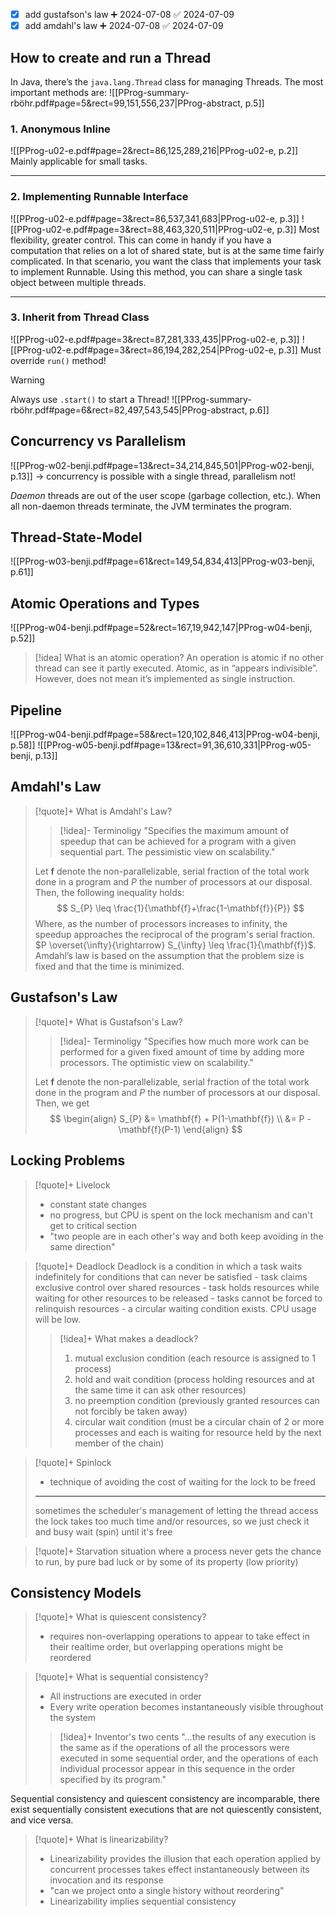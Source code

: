 
- [x] add gustafson's law ➕ 2024-07-08 ✅ 2024-07-09
- [x] add amdahl's law ➕ 2024-07-08 ✅ 2024-07-09

## How to create and run a Thread

In Java, there’s the `java.lang.Thread` class for managing Threads. The most important methods are:
![[PProg-summary-rböhr.pdf#page=5&rect=99,151,556,237|PProg-abstract, p.5]]

### 1. Anonymous Inline
![[PProg-u02-e.pdf#page=2&rect=86,125,289,216|PProg-u02-e, p.2]]
Mainly applicable for small tasks.

___
### 2. Implementing Runnable Interface
![[PProg-u02-e.pdf#page=3&rect=86,537,341,683|PProg-u02-e, p.3]]
![[PProg-u02-e.pdf#page=3&rect=88,463,320,511|PProg-u02-e, p.3]]
Most flexibility, greater control. This can come in handy if you have a computation that relies on a lot of shared state, but is at the same time fairly complicated. In that scenario, you want the class that implements your task to implement Runnable. Using this method, you can share a single task object between multiple threads.

___
### 3. Inherit from Thread Class
![[PProg-u02-e.pdf#page=3&rect=87,281,333,435|PProg-u02-e, p.3]]
![[PProg-u02-e.pdf#page=3&rect=86,194,282,254|PProg-u02-e, p.3]]
Must override `run()` method!


>[!warning]
>Always use `.start()` to start a Thread!
![[PProg-summary-rböhr.pdf#page=6&rect=82,497,543,545|PProg-abstract, p.6]]



## Concurrency vs Parallelism 

![[PProg-w02-benji.pdf#page=13&rect=34,214,845,501|PProg-w02-benji, p.13]]
→ concurrency is possible with a single thread, parallelism not! 

*Daemon* threads are out of the user scope (garbage collection, etc.). When all non-daemon threads terminate, the JVM terminates the program.



## Thread-State-Model

![[PProg-w03-benji.pdf#page=61&rect=149,54,834,413|PProg-w03-benji, p.61]]



## Atomic Operations and Types

![[PProg-w04-benji.pdf#page=52&rect=167,19,942,147|PProg-w04-benji, p.52]]

>[!idea] What is an atomic operation?
>An operation is atomic if no other thread can see it partly executed. Atomic, as in “appears indivisible”. However, does not mean it’s implemented as single instruction.



## Pipeline
![[PProg-w04-benji.pdf#page=58&rect=120,102,846,413|PProg-w04-benji, p.58]]
![[PProg-w05-benji.pdf#page=13&rect=91,36,610,331|PProg-w05-benji, p.13]]



## Amdahl's Law
>[!quote]+ What is Amdahl's Law?
>>[!idea]- Terminoligy
>>"Specifies the maximum amount of speedup that can be achieved for a program with a given sequential part. The pessimistic view on scalability."
>
>Let $\mathbf{f}$ denote the non-parallelizable, serial fraction of the total work done in a program and $P$ the number of processors at our disposal. Then, the following inequality holds:
>$$
>S_{P} \leq \frac{1}{\mathbf{f}+\frac{1-\mathbf{f}}{P}}
>$$
>Where, as the number of processors increases to infinity, the speedup approaches the reciprocal of the program's serial fraction. $P \overset{\infty}{\rightarrow} S_{\infty} \leq \frac{1}{\mathbf{f}}$.
>Amdahl’s law is based on the assumption that the problem size is fixed and that the time is minimized.



## Gustafson's Law
>[!quote]+ What is Gustafson's Law?
>>[!idea]- Terminoligy
>>"Specifies how much more work can be performed for a given fixed amount of time by adding more processors. The optimistic view on scalability."
>
>Let $\mathbf{f}$ denote the non-parallelizable, serial fraction of the total work done in the program and $P$ the number of processors at our disposal. Then, we get
>$$
>\begin{align}
>S_{P} &= \mathbf{f} + P(1-\mathbf{f}) \\
>&= P - \mathbf{f}(P-1)
>\end{align}
>$$




## Locking Problems

>[!quote]+ Livelock
>- constant state changes
>- no progress, but CPU is spent on the lock mechanism and can't get to critical section
>- "two people are in each other's way and both keep avoiding in the same direction"


>[!quote]+ Deadlock
>Deadlock is a condition in which a task waits indefinitely for conditions that can never be satisfied - task claims exclusive control over shared resources - task holds resources while waiting for other resources to be released - tasks cannot be forced to relinquish resources - a circular waiting condition exists.
>CPU usage will be low.
>>[!idea]+ What makes a deadlock?
>>1. mutual exclusion condition (each resource is assigned to 1 process)
>>2. hold and wait condition (process holding resources and at the same time it can ask other resources)
>>3. no preemption condition (previously granted resources can not forcibly be taken away)
>>4. circular wait condition (must be a circular chain of 2 or more processes and each is waiting for resource held by the next member of the chain)


>[!quote]+ Spinlock
>- technique of avoiding the cost of waiting for the lock to be freed
>___
>sometimes the scheduler's management of letting the thread access the lock takes too much time and/or resources, so we just check it and busy wait (spin) until it's free


>[!quote]+ Starvation
>situation where a process never gets the chance to run, by pure bad luck or by some of its property (low priority)



## Consistency Models

>[!quote]+ What is quiescent consistency?
>- requires non-overlapping operations to appear to take effect in their realtime order, but overlapping operations might be reordered


>[!quote]+ What is sequential consistency?
>- All instructions are executed in order
>- Every write operation becomes instantaneously visible throughout the system
>>[!idea]+ Inventor's two cents
>> "...the results of any execution is the same as if the operations of all the processors were executed in some sequential order, and the operations of each individual processor appear in this sequence in the order specified by its program."


Sequential consistency and quiescent consistency are incomparable, there exist sequentially consistent executions that are not quiescently consistent, and vice versa.


>[!quote]+ What is linearizability?
>- Linearizability provides the illusion that each operation applied by concurrent processes takes effect instantaneously between its invocation and its response
>- "can we project onto a single history without reordering"
>- Linearizability implies sequential consistency

